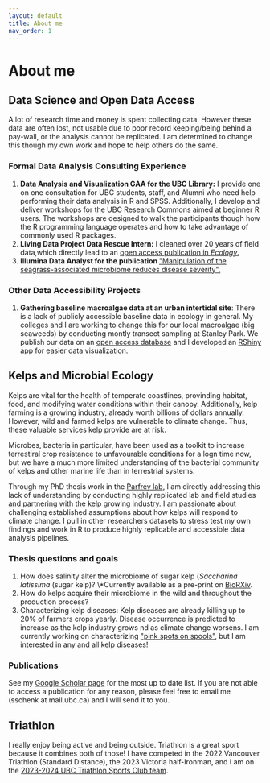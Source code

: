 ```yaml
---
layout: default
title: About me
nav_order: 1
---
```


<html>

<body>

<h1>About me</h1>

<h2>Data Science and Open Data Access</h2>

<p>A lot of research time and money is spent collecting data. However these data are often lost, not usable due to poor record keeping/being behind a pay-wall, or the analysis cannot be replicated. I am determined to change this though my own work and hope to help others do the same.</p>

<h3>Formal Data Analysis Consulting Experience</h3>

<ol>

<li><strong> Data Analysis and Visualization GAA for the UBC Library:</strong> I provide one on one consultation for UBC students, staff, and Alumni who need help performing their data analysis in R and SPSS. Additionally, I develop and deliver workshops for the UBC Research Commons aimed at beginner R users. The workshops are designed to walk the participants though how the R programming language operates and how to take advantage of commonly used R packages.</li>

<li><strong>Living Data Project Data Rescue Intern:</strong> I cleaned over 20 years of field data,which directly lead to an <a href='https://esajournals.onlinelibrary.wiley.com/doi/10.1002/ecy.4013' target="_blank"> open access publication in <em>Ecology</em>.</a></li>

<li><strong>Illumina Data Analyst for the publication </strong><a href='https://ami-journals.onlinelibrary.wiley.com/doi/10.1111/1462-2920.16582' target="_blank">"Manipulation of the seagrass-associated microbiome reduces disease severity". </a></li>

</ol>

<h3>Other Data Accessibility Projects</h3>

<ol>

<li><strong>Gathering baseline macroalgae data at an urban intertidal site</strong>: There is a lack of publicly accessible baseline data in ecology in general. My colleges and I are working to change this for our local macroalgae (big seaweeds) by conducting montly transect sampling at Stanley Park. We publish our data on an <a href='https://borealisdata.ca/dataset.xhtml?persistentId=doi:10.5683/SP3/IKGB6E' target="_blank">open access database</a> and I developed an <a href='https://siobhanschenk.shinyapps.io/algae_transects_stanley_park/' target="_blank">RShiny app</a> for easier data visualization.</li>

</ol>

<h2>Kelps and Microbial Ecology</h2>

<p>Kelps are vital for the health of temperate coastlines, provinding habitat, food, and modifying water conditions within their canopy. Additionally, kelp farming is a growing industry, already worth billions of dollars annually. However, wild and farmed kelps are vulnerable to climate change. Thus, these valuable services kelp provide are at risk.</p>

<p>Microbes, bacteria in particular, have been used as a toolkit to increase terrestiral crop resistance to unfavourable conditions for a logn time now, but we have a much more limited understanding of the bacterial community of kelps and other marine life than in terrestrial systems.</p>

<p>Through my PhD thesis work in the <a href = "https://www.zoology.ubc.ca/~parfrey/parfrey_lab/" target="_blank">Parfrey lab</a>, I am directly addressing this lack of understanding by conducting highly replicated lab and field studies and partnering with the kelp growing industry. I am passionate about challenging established assumptions about how kelps will respond to climate change. I pull in other researchers datasets to stress test my own findings and work in R to produce highly replicable and accessible data analysis pipelines.</p>

<h3>Thesis questions and goals</h3>

<ol>

<li>How does salinity alter the microbiome of sugar kelp (<em>Saccharina latissima</em> (sugar kelp)? \*Currently available as a pre-print on <a href='https://www.biorxiv.org/content/10.1101/2023.12.07.570704v1' target="_blank">BioRXiv</a>.</li>

<li>How do kelps acquire their microbiome in the wild and throughout the production process?</li>

<li>Characterizing kelp diseases: Kelp diseases are already killing up to 20% of farmers crops yearly. Disease occurrence is predicted to increase as the kelp industry grows nd as climate change worsens. I am currently working on characterizing <a href='https://hub.greenwave.org/community/topic/713/kelp-disease-pink-non-cyanobacteria-spots-on-spools/3' target="_blank">"pink spots on spools"</a>, but I am interested in any and all kelp diseases!</li>

</ol>

<h3>Publications</h3>

<p>See my <a href="https://scholar.google.com/citations?user=i7KHeTgAAAAJ&hl=en" target="_blank">Google Scholar page</a> for the most up to date list. If you are not able to access a publication for any reason, please feel free to email me (sschenk at mail.ubc.ca) and I will send it to you.</p>

<h2>Triathlon</h2>

<p>I really enjoy being active and being outside. Triathlon is a great sport because it combines both of those! I have competed in the 2022 Vancouver Triathlon (Standard Distance), the 2023 Victoria half-Ironman, and I am on the <a href='https://recreation.ubc.ca/sport-clubs/triathlon-sc/' target="_blank">2023-2024 UBC Triathlon Sports Club team</a>.</p>

</body>

</html>
